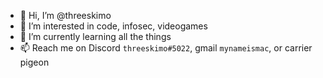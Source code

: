 - 👋 Hi, I’m @threeskimo
- 👀 I’m interested in code, infosec, videogames
- 🌱 I’m currently learning all the things
- 📫 Reach me on Discord `threeskimo#5022`, gmail `mynameismac`, or carrier pigeon
